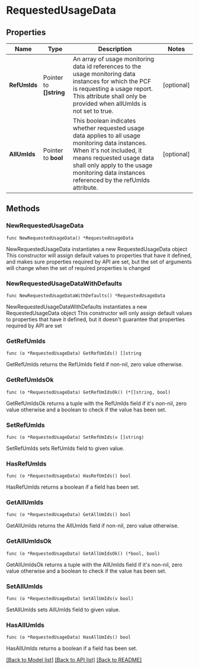 # RequestedUsageData

## Properties

Name | Type | Description | Notes
------------ | ------------- | ------------- | -------------
**RefUmIds** | Pointer to **[]string** | An array of usage monitoring data id references to the usage monitoring data instances for which the PCF is requesting a usage report. This attribute shall only be provided when allUmIds is not set to true.  | [optional] 
**AllUmIds** | Pointer to **bool** | This boolean indicates whether requested usage data applies to all usage monitoring data instances. When it&#39;s not included, it means requested usage data shall only apply to the usage monitoring data instances referenced by the refUmIds attribute.  | [optional] 

## Methods

### NewRequestedUsageData

`func NewRequestedUsageData() *RequestedUsageData`

NewRequestedUsageData instantiates a new RequestedUsageData object
This constructor will assign default values to properties that have it defined,
and makes sure properties required by API are set, but the set of arguments
will change when the set of required properties is changed

### NewRequestedUsageDataWithDefaults

`func NewRequestedUsageDataWithDefaults() *RequestedUsageData`

NewRequestedUsageDataWithDefaults instantiates a new RequestedUsageData object
This constructor will only assign default values to properties that have it defined,
but it doesn't guarantee that properties required by API are set

### GetRefUmIds

`func (o *RequestedUsageData) GetRefUmIds() []string`

GetRefUmIds returns the RefUmIds field if non-nil, zero value otherwise.

### GetRefUmIdsOk

`func (o *RequestedUsageData) GetRefUmIdsOk() (*[]string, bool)`

GetRefUmIdsOk returns a tuple with the RefUmIds field if it's non-nil, zero value otherwise
and a boolean to check if the value has been set.

### SetRefUmIds

`func (o *RequestedUsageData) SetRefUmIds(v []string)`

SetRefUmIds sets RefUmIds field to given value.

### HasRefUmIds

`func (o *RequestedUsageData) HasRefUmIds() bool`

HasRefUmIds returns a boolean if a field has been set.

### GetAllUmIds

`func (o *RequestedUsageData) GetAllUmIds() bool`

GetAllUmIds returns the AllUmIds field if non-nil, zero value otherwise.

### GetAllUmIdsOk

`func (o *RequestedUsageData) GetAllUmIdsOk() (*bool, bool)`

GetAllUmIdsOk returns a tuple with the AllUmIds field if it's non-nil, zero value otherwise
and a boolean to check if the value has been set.

### SetAllUmIds

`func (o *RequestedUsageData) SetAllUmIds(v bool)`

SetAllUmIds sets AllUmIds field to given value.

### HasAllUmIds

`func (o *RequestedUsageData) HasAllUmIds() bool`

HasAllUmIds returns a boolean if a field has been set.


[[Back to Model list]](../README.md#documentation-for-models) [[Back to API list]](../README.md#documentation-for-api-endpoints) [[Back to README]](../README.md)



